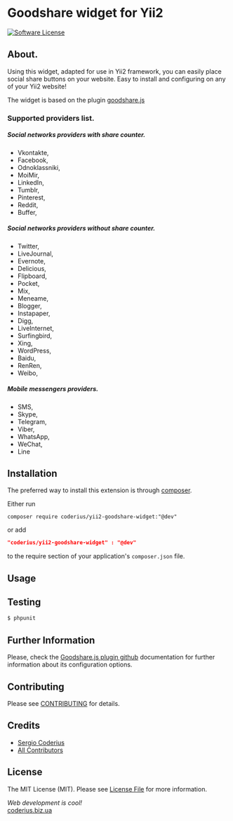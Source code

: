 Goodshare widget for Yii2
=========================

[![Software License](https://img.shields.io/github/license/coderius/yii2-pell-widget)](LICENSE.md)

## About.

Using this widget, adapted for use in Yii2 framework, you can easily place social share buttons on your website. Easy to install and configuring on any of your Yii2 website!

The widget is based on the plugin [goodshare.js](https://github.com/koddr/goodshare.js)
 
### Supported providers list.

##### Social networks providers with share counter.
  - Vkontakte,
  - Facebook,
  - Odnoklassniki,
  - MoiMir,
  - LinkedIn,
  - Tumblr,
  - Pinterest,
  - Reddit,
  - Buffer,
  ##### Social networks providers without share counter.
  - Twitter,
  - LiveJournal,
  - Evernote,
  - Delicious,
  - Flipboard,
  - Pocket,
  - Mix,
  - Meneame,
  - Blogger,
  - Instapaper,
  - Digg,
  - LiveInternet,
  - Surfingbird,
  - Xing,
  - WordPress,
  - Baidu,
  - RenRen,
  - Weibo,
  ##### Mobile messengers providers.
  - SMS,
  - Skype,
  - Telegram,
  - Viber,
  - WhatsApp,
  - WeChat,
  - Line

## Installation

The preferred way to install this extension is through [composer](http://getcomposer.org/download/).

Either run

```
composer require coderius/yii2-goodshare-widget:"@dev"
```
or add

```json
"coderius/yii2-goodshare-widget" : "@dev"
```

to the require section of your application's `composer.json` file.

## Usage



## Testing

``` bash
$ phpunit
```

## Further Information

Please, check the [Goodshare.js plugin github](https://github.com/koddr/goodshare.js) documentation for further information about its configuration options.

## Contributing

Please see [CONTRIBUTING](CONTRIBUTING.md) for details.

## Credits

- [Sergio Coderius](https://github.com/coderius)
- [All Contributors](../../contributors)

## License

The MIT License (MIT). Please see [License File](LICENSE.md) for more information.
 
<i>Web development is cool!</i>  
[coderius.biz.ua](https://coderius.biz.ua)